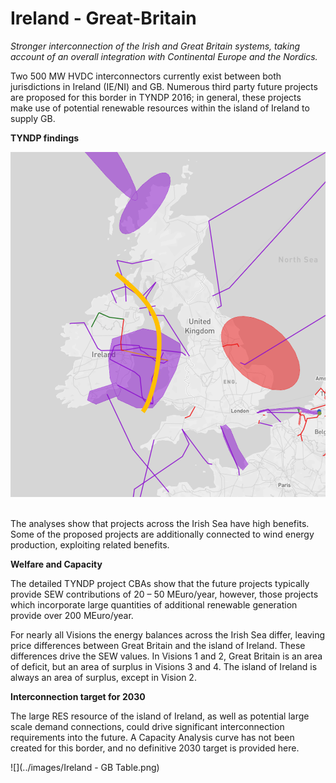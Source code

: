 # Ireland - Great-Britain

*Stronger interconnection of the Irish and Great Britain systems, taking account of an overall integration with Continental Europe and the Nordics.*

Two 500 MW HVDC interconnectors currently exist between both jurisdictions in Ireland (IE/NI) and GB. Numerous third party future projects are proposed for this border in TYNDP 2016; in general, these projects make use of potential renewable resources within the island of Ireland to supply GB.

**TYNDP findings**

![](../images/Ire-GB.png) &nbsp;

The analyses show that projects across the Irish Sea have high benefits. Some of the proposed projects are additionally connected to wind energy production, exploiting related benefits.

**Welfare and Capacity**

The detailed TYNDP project CBAs show that the future projects typically provide SEW contributions of 20 – 50 MEuro/year, however, those projects which incorporate large quantities of additional renewable generation provide over 200 MEuro/year. 

For nearly all Visions the energy balances across the Irish Sea differ, leaving price differences between Great Britain and the island of Ireland. These differences drive the SEW values. In Visions 1 and 2, Great Britain is an area of deficit, but an area of surplus in Visions 3 and 4. The island of Ireland is always an area of surplus, except in Vision 2.


**Interconnection target for 2030**

The large RES resource of the island of Ireland, as well as potential large scale demand connections, could drive significant interconnection requirements into the future. A Capacity Analysis curve has not been created for this border, and no definitive 2030 target is provided here.

![](../images/Ireland - GB Table.png) &nbsp; 
